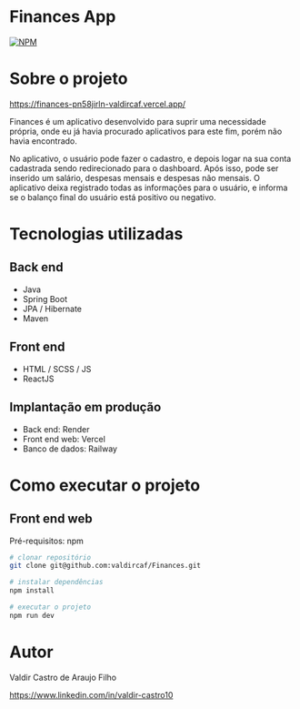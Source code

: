 # Finances App
[![NPM](https://img.shields.io/npm/l/react)](https://github.com/valdircaf/Finances/blob/main/LICENSE) 

# Sobre o projeto

https://finances-pn58jirln-valdircaf.vercel.app/

Finances é um aplicativo desenvolvido para suprir uma necessidade própria, onde eu já havia procurado aplicativos para este fim, porém não havia encontrado.

No aplicativo, o usuário pode fazer o cadastro, e depois logar na sua conta cadastrada sendo redirecionado para o dashboard. Após isso, pode ser inserido um salário, despesas mensais e despesas não mensais. O aplicativo deixa registrado todas as informações para o usuário, e informa se o balanço final do usuário está positivo ou negativo.

# Tecnologias utilizadas
## Back end
- Java
- Spring Boot
- JPA / Hibernate
- Maven
## Front end
- HTML / SCSS / JS 
- ReactJS
## Implantação em produção
- Back end: Render
- Front end web: Vercel
- Banco de dados: Railway

# Como executar o projeto

## Front end web
Pré-requisitos: npm 

```bash
# clonar repositório
git clone git@github.com:valdircaf/Finances.git

# instalar dependências
npm install

# executar o projeto
npm run dev
```

# Autor

Valdir Castro de Araujo Filho

https://www.linkedin.com/in/valdir-castro10

